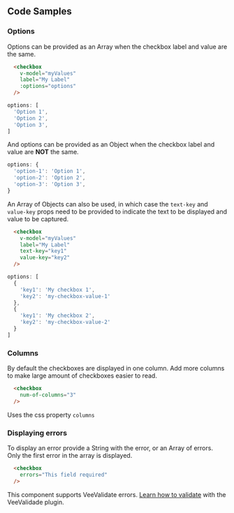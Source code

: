 ## Code Samples

### Options
Options can be provided as an Array when the checkbox label and value are the same.
```html
  <checkbox
    v-model="myValues"
    label="My Label"
    :options="options"
  />
```

```js
options: [
  'Option 1',
  'Option 2',
  'Option 3',
]
```
And options can be provided as an Object when the checkbox label and value are **NOT** the same.

```js
options: {
  'option-1': 'Option 1',
  'option-2': 'Option 2',
  'option-3': 'Option 3',
}
```

An Array of Objects can also be used, in which case the ```text-key``` and ```value-key``` props need to be provided to indicate the text to be displayed and value to be captured.

```html
  <checkbox
    v-model="myValues"
    label="My Label"
    text-key="key1"
    value-key="key2"
  />
```

```js
options: [
  {
    'key1': 'My checkbox 1',
    'key2': 'my-checkbox-value-1'
  },
  {
    'key1': 'My checkbox 2',
    'key2': 'my-checkbox-value-2'
  }
]
```

### Columns
By default the checkboxes are displayed in one column. Add more columns to make large amount of checkboxes easier to read.
```html
  <checkbox
    num-of-columns="3"
  />
```
<alert>Uses the css property ```columns```</alert>

### Displaying errors
To display an error provide a String with the error, or an Array of errors. Only the first error in the array is displayed.
```html
  <checkbox
    errors="This field required"
  />
```

<alert>This component supports VeeValidate errors. [Learn how to validate](/vee-validate-integration) with the VeeValidade plugin.<a></alert>